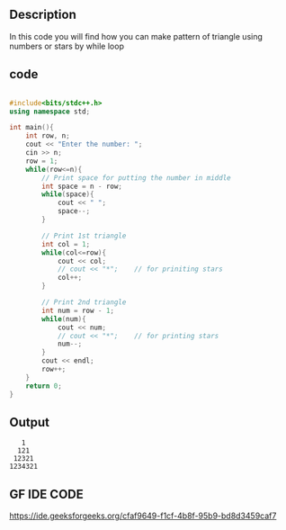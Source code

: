 ## Description
In this code you will find how you can make pattern of triangle using numbers or stars by while loop

## code 
```cpp

#include<bits/stdc++.h>
using namespace std;

int main(){
    int row, n;
    cout << "Enter the number: ";
    cin >> n;
    row = 1;
    while(row<=n){
        // Print space for putting the number in middle
        int space = n - row;
        while(space){
            cout << " ";
            space--;
        }

        // Print 1st triangle
        int col = 1;
        while(col<=row){
            cout << col;
            // cout << "*";    // for priniting stars
            col++;
        }

        // Print 2nd triangle
        int num = row - 1;
        while(num){
            cout << num;
            // cout << "*";    // for printing stars
            num--;
        }
        cout << endl;
        row++;
    }
    return 0;
}
```

## Output
```
   1   
  121
 12321 
1234321
```
 
## GF IDE CODE
https://ide.geeksforgeeks.org/cfaf9649-f1cf-4b8f-95b9-bd8d3459caf7